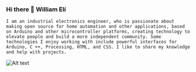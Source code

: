 ### Hi there 👋 William Elí

   
    
    
    I am an industrial electronics engineer, who is passionate about making open source for home automation and other applications, based on Arduino and other microcontroller platforms, creating technology to elevate people and build a more independent community. Some technologies I enjoy working with include powerful interfaces for Arduino, C ++, Processing, HTML, and CSS. I like to share my knowledge and help with projects.
</footer>

 ![Alt text]( https://github.com/ramun9533/Pagina-de-Presentacion/blob/main/istockphhoto-539366652-1024x1024.jpg)

  




